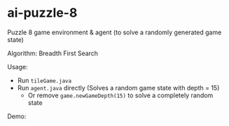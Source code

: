 # ai-puzzle-8
Puzzle 8 game environment &amp; agent (to solve a randomly generated game state)

Algorithm: Breadth First Search

Usage:
- Run `tileGame.java`
- Run `agent.java` directly (Solves a random game state with depth = 15)
  - Or remove `game.newGameDepth(15)` to solve a completely random state

Demo:
